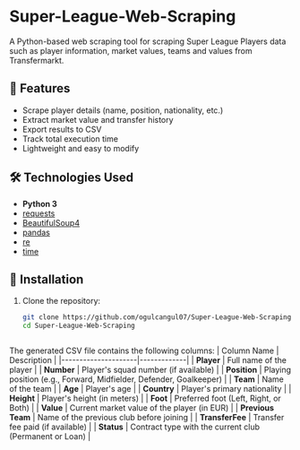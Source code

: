 # Super-League-Web-Scraping
A Python-based web scraping tool for scraping Super League Players data such as player information, market values, teams and values from Transfermarkt.

## 📌 Features
- Scrape player details (name, position, nationality, etc.)
- Extract market value and transfer history
- Export results to CSV
- Track total execution time
- Lightweight and easy to modify

## 🛠️ Technologies Used
- **Python 3**
- [requests](https://docs.python-requests.org/)
- [BeautifulSoup4](https://www.crummy.com/software/BeautifulSoup/bs4/doc/)
- [pandas](https://pandas.pydata.org/)
- [re](https://docs.python.org/3/library/re.html)
- [time](https://docs.python.org/3/library/time.html)

## 🚀 Installation
1. Clone the repository:
   ```bash
   git clone https://github.com/ogulcangul07/Super-League-Web-Scraping.git
   cd Super-League-Web-Scraping


   
The generated CSV file contains the following columns:
| Column Name         | Description |
|---------------------|-------------|
| **Player**          | Full name of the player |
| **Number**          | Player's squad number (if available) |
| **Position**        | Playing position (e.g., Forward, Midfielder, Defender, Goalkeeper) |
| **Team**            | Name of the team |
| **Age**             | Player's age |
| **Country**         | Player's primary nationality |
| **Height**          | Player's height (in meters) |
| **Foot**            | Preferred foot (Left, Right, or Both) |
| **Value**           | Current market value of the player (in EUR) |
| **Previous Team**   | Name of the previous club before joining |
| **TransferFee**     | Transfer fee paid (if available) |
| **Status**          | Contract type with the current club (Permanent or Loan) |
